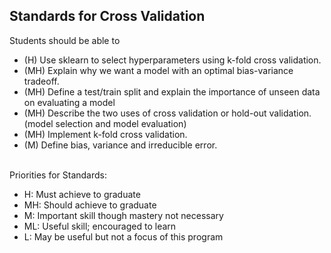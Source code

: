 ## Standards for Cross Validation
Students should be able to
 * (H) Use sklearn to select hyperparameters using k-fold cross validation.
 * (MH) Explain why we want a model with an optimal bias-variance tradeoff.
 * (MH) Define a test/train split and explain the importance of unseen data on evaluating a model
 * (MH) Describe the two uses of cross validation or hold-out validation. (model selection and model evaluation)
 * (MH) Implement k-fold cross validation.
 * (M) Define bias, variance and irreducible error.

<br/>Priorities for Standards:
 * H:  Must achieve to graduate
 * MH: Should achieve to graduate
 * M:  Important skill though mastery not necessary
 * ML: Useful skill; encouraged to learn
 * L:  May be useful but not a focus of this program